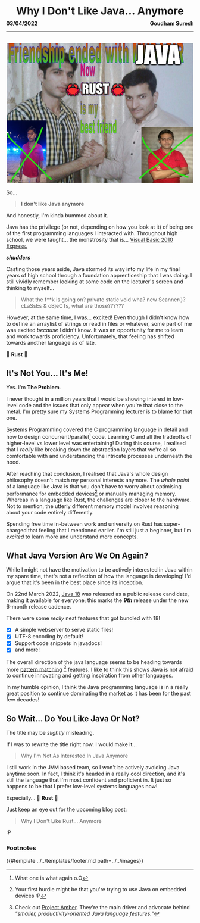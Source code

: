 <h1 align="center">Why I Don't Like Java... Anymore</h1>

<div style="display: flex; justify-content: space-between; margin-bottom: -15px; margin-top: -25px">
  <p><b>03/04/2022</b></p>
  <p><b>Goudham Suresh</b></p>
</div>

- - - -

<br>

<div align="center">
    <img src="../../images/blog/friendship_over_java.png" width="500">
</div>

So...

> **I don't like Java anymore**

And honestly, I'm kinda bummed about it.

Java has the privilege (or not, depending on how you look at it) of being one of the first programming languages I
interacted with. Throughout high school, we were taught... the monstrosity that
is... [Visual Basic 2010 Express.](https://ludovic.chabant.com/devblog/2010/01/09/visual-studio-express-limitations-lead-to-bad-practices//ceiling_cat_vs_express.jpg)

_**shudders**_

Casting those years aside, Java stormed its way into my life in my final years of high school through a foundation
apprenticeship that I was doing. I still vividly remember looking at some code on the lecturer's screen and thinking to
myself...

> What the f**k is going on? private static void wha? new Scanner()? cLaSsEs & oBjeCTs, what are those??????

However, at the same time, I was... excited! Even though I didn't know how to define an arraylist of strings or read in
files or whatever, some part of me was excited _because_ I didn't know. It was an opportunity for me to learn and work
towards proficiency. Unfortunately, that feeling has shifted towards another language as of late.

🦀 **Rust** 🦀

## It's Not You... It's Me!

Yes. I'm **The Problem**.

I never thought in a million years that I would be showing interest in low-level code and the issues that only appear
when you're that close to the metal. I'm pretty sure my Systems Programming lecturer is to blame for that one.

Systems Programming covered the C programming language in detail and how to design concurrent/parallel[^wut] code.
Learning C and all the tradeoffs of higher-level vs lower level was entertaining! During this course, I realised that
I _really_ like breaking down the abstraction layers that we're all so comfortable with and understanding the intricate
processes underneath the hood.

After reaching that conclusion, I realised that Java's whole design philosophy doesn't match my personal interests
anymore. The _whole point_ of a language like Java is that you don't have to worry about optimising performance for
embedded devices[^java] or manually managing memory. Whereas in a language like Rust, the challenges are closer to the
hardware. Not to mention, the utterly different memory model involves reasoning about your code entirely differently.

Spending free time in-between work and university on Rust has super-charged that feeling that I mentioned earlier. I'm
still just a beginner, but I'm _excited_ to learn more and understand more concepts.

## What Java Version Are We On Again?

While I might not have the motivation to be actively interested in Java within my spare time, that's not a reflection of
how the language is developing! I'd argue that it's been in the best place since its inception.

On 22nd March 2022, [Java 18](https://openjdk.java.net/projects/jdk/18/) was released as a public release candidate,
making it available for everyone; this marks the _**9th**_ release under the new 6-month release cadence.

There were some _really_ neat features that got bundled with 18!

- [x] A simple webserver to serve static files!
- [x] UTF-8 encoding by default!
- [x] Support code snippets in javadocs!
- [x] and more!

The overall direction of the java language seems to be heading towards
more [pattern matching](https://openjdk.java.net/jeps/420) [^amber] features. I like to think this shows Java is not
afraid to continue innovating and getting inspiration from other languages.

In my humble opinion, I think the Java programming language is in a really great position to continue dominating the
market as it has been for the past few decades!

## So Wait... Do You Like Java Or Not?

The title may be _slightly_ misleading.

If I was to rewrite the title right now. I would make it...

> Why I'm Not As Interested In Java Anymore

I still work in the JVM based team, so I won't be actively avoiding Java anytime soon. In fact, I think it's headed in a
really cool direction, and it's still the language that I'm most confident and proficient in. It just so happens to be
that I prefer low-level systems languages now!

Especially... 🦀 **Rust** 🦀

Just keep an eye out for the upcoming blog post:

> Why I Don't Like Rust... Anymore

:P

### Footnotes

[^wut]: What one is what again o.O

[^java]: Your first hurdle might be that you're trying to use Java on embedded devices :P

[^amber]: Check out [Project Amber](https://openjdk.java.net/projects/amber/). They're the main driver and advocate
behind _"smaller, productivity-oriented Java language features."_

{{#template ../../templates/footer.md path=../../images}}